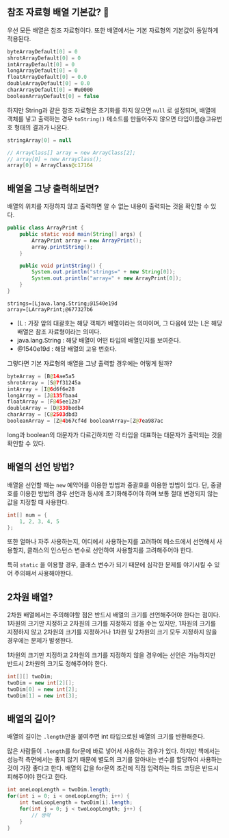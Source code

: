 ## 참조 자료형 배열 기본값? 🤔

우선 모든 배열은 참조 자료형이다. 또한 배열에서는 기본 자료형의 기본값이 동일하게 적용된다.

```java
byteArrayDefault[0] = 0
shrotArrayDefault[0] = 0
intArrayDefault[0] = 0
longArrayDefault[0] = 0
floatArrayDefault[0] = 0.0
doubleArrayDefault[0] = 0.0
charArrayDefault[0] = ₩u0000
booleanArrayDefault[0] = false
```

하지만 String과 같은 참조 자료형은 초기화를 하지 않으면 <code>null</code> 로 설정되며, 배열에 객체를 넣고 출력하는 경우 <code>toString()</code> 메소드를 만들어주지 않으면 타입이름@고유번호 형태의 결과가 나온다.

```java
stringArray[0] = null

// ArrayClass[] array = new ArrayClass[2];
// array[0] = new ArrayClass();
array[0] = ArrayClass@c17164
```

## 배열을 그냥 출력해보면?

배열의 위치를 지정하지 않고 출력하면 알 수 없는 내용이 출력되는 것을 확인할 수 있다.

```java
public class ArrayPrint {
    public static void main(String[] args) {
        ArrayPrint array = new ArrayPrint();
        array.printString();
    }

    public void printString() {
        System.out.println("strings=" + new String[0]);
        System.out.println("array=" + new ArrayPrint[0]);
    }
}
```

```
strings=[Ljava.lang.String;@1540e19d
array=[LArrayPrint;@677327b6
````

- [L : 가장 앞의 대괄호는 해당 객체가 배열이라는 의미이며, 그 다음에 있는 L은 해당 배열은 참조 자료형이라는 의미다.
- java.lang.String : 해당 배열이 어떤 타입의 배열인지를 보여준다.
- @1540e19d : 해당 배열의 고유 번호다.

그렇다면 기본 자료형의 배열을 그냥 출력할 경우에는 어떻게 될까?

```java
byteArray = [B@14ae5a5
shrotArray = [S@7f31245a
intArray = [I@6d6f6e28
longArray = [J@135fbaa4
floatArray = [F@45ee12a7
doubleArray = [D@330bedb4
charArray = [C@2503dbd3
booleanArray = [Z@4b67cf4d booleanArray=[Z@7ea987ac
```

long과 boolean의 대문자가 다르긴하지만 각 타입을 대표하는 대문자가 출력되는 것을 확인할 수 있다.

## 배열의 선언 방법?

배열을 선언할 때는 <code>new</code> 예약어를 이용한 방법과 중괄호를 이용한 방법이 있다. 단, 중괄호를 이용한 방법의 경우 선언과 동시에 초기화해주어야 하며 보통 절대 변경되지 않는 값을 지정할 때 사용한다.

```java
int[] num = {
    1, 2, 3, 4, 5
};
```

또한 얼마나 자주 사용하는지, 어디에서 사용하는지를 고려하여 메소드에서 선언해서 사용할지, 클래스의 인스턴스 변수로 선언하여 사용할지를 고려해주어야 한다.

특히 <code>static</code> 을 이용할 경우, 클래스 변수가 되기 때문에 심각한 문제를 야기시킬 수 있어 주의해서 사용해야한다.

## 2차원 배열?

2차원 배열에서는 주의해야할 점은 반드시 배열의 크기를 선언해주어야 한다는 점이다. 1차원의 크기만 지정하고 2차원의 크기를 지정하지 않을 수는 있지만, 1차원의 크기를 지정하지 않고 2차원의 크기를 지정하거나 1차원 및 2차원의 크기 모두 지정하지 않을 경우에는 문제가 발생한다.

1차원의 크기만 지정하고 2차원의 크기를 지정하지 않을 경우에는 선언은 가능하지만 반드시 2차원의 크기도 정해주어야 한다.

```java
int[][] twoDim;
twoDim = new int[2][];
twoDim[0] = new int[2];
twoDim[1] = new int[3];
```

## 배열의 길이?

배열의 길이는 <code>.length</code>만을 붙여주면 int 타입으로된 배열의 크기를 반환해준다.

많은 사람들이 <code>.length</code>를 for문에 바로 넣어서 사용하는 경우가 있다. 하지만 책에서는 성능적 측면에서는 좋지 않기 때문에 별도의 크기를 알아내는 변수를 할당하여 사용하는 것이 가장 좋다고 한다. 배열의 값을 for문의 조건에 직접 입력하는 하드 코딩은 반드시 피해주어야 한다고 한다.

```java
int oneLoopLength = twoDim.length;
for(int i = 0; i < oneLoopLength; i++) {
    int twoLoopLength = twoDim[i].length;
    for(int j = 0; j < twoLoopLength; j++) {
        // 생략
    }
}
```